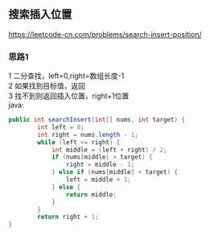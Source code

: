 ## 搜索插入位置
https://leetcode-cn.com/problems/search-insert-position/   
### 思路1 
1 二分查找，left=0,right=数组长度-1   
2 如果找到目标值，返回   
3 找不到则返回插入位置，right+1位置   
java:
```java
public int searchInsert(int[] nums, int target) {
        int left = 0;
        int right = nums.length - 1;
        while (left <= right) {
            int middle = (left + right) / 2;
            if (nums[middle] > target) {
                right = middle - 1;
            } else if (nums[middle] < target) {
                left = middle + 1;
            } else {
                return middle;
            }
        }
        return right + 1;
}
```













